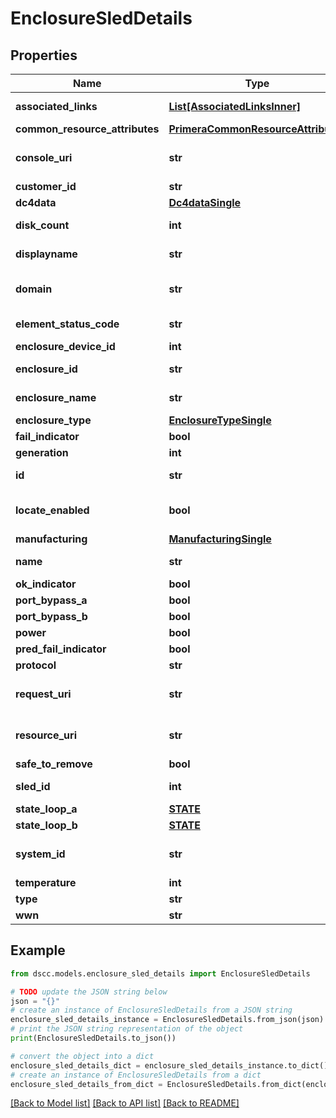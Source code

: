 # EnclosureSledDetails


## Properties

Name | Type | Description | Notes
------------ | ------------- | ------------- | -------------
**associated_links** | [**List[AssociatedLinksInner]**](AssociatedLinksInner.md) | Associated Links Details | [optional] 
**common_resource_attributes** | [**PrimeraCommonResourceAttributes**](PrimeraCommonResourceAttributes.md) |  | [optional] 
**console_uri** | **str** | consoleUri for detailed storage object | [optional] 
**customer_id** | **str** | customerId | [optional] 
**dc4data** | [**Dc4dataSingle**](Dc4dataSingle.md) |  | [optional] 
**disk_count** | **int** | Number of disks present | [optional] 
**displayname** | **str** | Enclosure Display name | [optional] 
**domain** | **str** | Domain that the resource belongs to | [optional] 
**element_status_code** | **str** | Enclosure status code | [optional] 
**enclosure_device_id** | **int** |  | [optional] 
**enclosure_id** | **str** | Parent UID of the resource. | [optional] 
**enclosure_name** | **str** | Name of the enclosure | [optional] 
**enclosure_type** | [**EnclosureTypeSingle**](EnclosureTypeSingle.md) |  | [optional] 
**fail_indicator** | **bool** |  | [optional] 
**generation** | **int** | generation | [optional] 
**id** | **str** | Unique Identifier of the resource. | [optional] 
**locate_enabled** | **bool** | Indicates if the locate beacon is enabled or not | [optional] 
**manufacturing** | [**ManufacturingSingle**](ManufacturingSingle.md) |  | [optional] 
**name** | **str** | Name of the resource. | [optional] 
**ok_indicator** | **bool** |  | [optional] 
**port_bypass_a** | **bool** |  | [optional] 
**port_bypass_b** | **bool** |  | [optional] 
**power** | **bool** |  | [optional] 
**pred_fail_indicator** | **bool** |  | [optional] 
**protocol** | **str** |  | [optional] 
**request_uri** | **str** | resourceUri for detailed enclosure object | [optional] 
**resource_uri** | **str** | resourceUri for detailed enclosure object | [optional] 
**safe_to_remove** | **bool** |  | [optional] 
**sled_id** | **int** | Numeric ID of the resource | [optional] 
**state_loop_a** | [**STATE**](STATE.md) |  | [optional] 
**state_loop_b** | [**STATE**](STATE.md) |  | [optional] 
**system_id** | **str** | SystemUid/Serial Number  of the array. | [optional] 
**temperature** | **int** |  | [optional] 
**type** | **str** | type | [optional] 
**wwn** | **str** |  | [optional] 

## Example

```python
from dscc.models.enclosure_sled_details import EnclosureSledDetails

# TODO update the JSON string below
json = "{}"
# create an instance of EnclosureSledDetails from a JSON string
enclosure_sled_details_instance = EnclosureSledDetails.from_json(json)
# print the JSON string representation of the object
print(EnclosureSledDetails.to_json())

# convert the object into a dict
enclosure_sled_details_dict = enclosure_sled_details_instance.to_dict()
# create an instance of EnclosureSledDetails from a dict
enclosure_sled_details_from_dict = EnclosureSledDetails.from_dict(enclosure_sled_details_dict)
```
[[Back to Model list]](../README.md#documentation-for-models) [[Back to API list]](../README.md#documentation-for-api-endpoints) [[Back to README]](../README.md)


